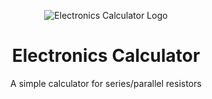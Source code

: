 <p align="center"><img src="https://imgur.com/O9PV3FG.png" alt="Electronics Calculator Logo"></p>
<h1 align="center">Electronics Calculator</h1>
<p align="center">A simple calculator for series/parallel resistors</p>
